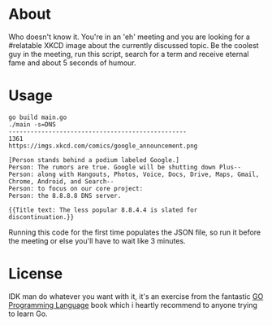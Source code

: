 # About
Who doesn't know it. You're in an 'eh' meeting and you are looking for a #relatable XKCD image about the currently discussed topic.
Be the coolest guy in the meeting, run this script, search for a term and receive eternal fame and about 5 seconds of humour.

# Usage
```
go build main.go
./main -s=DNS
-------------------------------------------------
1361
https://imgs.xkcd.com/comics/google_announcement.png

[Person stands behind a podium labeled Google.]
Person: The rumors are true. Google will be shutting down Plus--
Person: along with Hangouts, Photos, Voice, Docs, Drive, Maps, Gmail, Chrome, Android, and Search--
Person: to focus on our core project:
Person: the 8.8.8.8 DNS server.

{{Title text: The less popular 8.8.4.4 is slated for discontinuation.}}
```

Running this code for the first time populates the JSON file, so run it before the meeting or else you'll have to wait like 3 minutes.

# License
IDK man do whatever you want with it, it's an exercise from the fantastic [GO Programming Language](https://www.gopl.io) book which i heartly recommend to anyone trying to learn Go.
